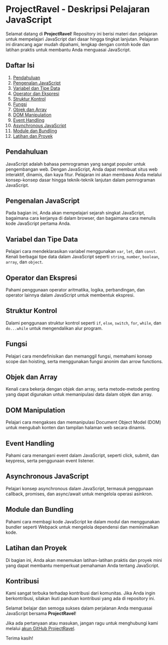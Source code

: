 # ProjectRavel - Deskripsi Pelajaran JavaScript

Selamat datang di **ProjectRavel**! Repository ini berisi materi dan pelajaran untuk mempelajari JavaScript dari dasar hingga tingkat lanjutan. Pelajaran ini dirancang agar mudah dipahami, lengkap dengan contoh kode dan latihan praktis untuk membantu Anda menguasai JavaScript.

## Daftar Isi

1. [Pendahuluan](#pendahuluan)
2. [Pengenalan JavaScript](#pengenalan-javascript)
3. [Variabel dan Tipe Data](#variabel-dan-tipe-data)
4. [Operator dan Ekspresi](#operator-dan-ekspresi)
5. [Struktur Kontrol](#struktur-kontrol)
6. [Fungsi](#fungsi)
7. [Objek dan Array](#objek-dan-array)
8. [DOM Manipulation](#dom-manipulation)
9. [Event Handling](#event-handling)
10. [Asynchronous JavaScript](#asynchronous-javascript)
11. [Module dan Bundling](#module-dan-bundling)
12. [Latihan dan Proyek](#latihan-dan-proyek)

## Pendahuluan

JavaScript adalah bahasa pemrograman yang sangat populer untuk pengembangan web. Dengan JavaScript, Anda dapat membuat situs web interaktif, dinamis, dan kaya fitur. Pelajaran ini akan membawa Anda melalui konsep-konsep dasar hingga teknik-teknik lanjutan dalam pemrograman JavaScript.

## Pengenalan JavaScript

Pada bagian ini, Anda akan mempelajari sejarah singkat JavaScript, bagaimana cara kerjanya di dalam browser, dan bagaimana cara menulis kode JavaScript pertama Anda.

## Variabel dan Tipe Data

Pelajari cara mendeklarasikan variabel menggunakan `var`, `let`, dan `const`. Kenali berbagai tipe data dalam JavaScript seperti `string`, `number`, `boolean`, `array`, dan `object`.

## Operator dan Ekspresi

Pahami penggunaan operator aritmatika, logika, perbandingan, dan operator lainnya dalam JavaScript untuk membentuk ekspresi.

## Struktur Kontrol

Dalami penggunaan struktur kontrol seperti `if`, `else`, `switch`, `for`, `while`, dan `do...while` untuk mengendalikan alur program.

## Fungsi

Pelajari cara mendefinisikan dan memanggil fungsi, memahami konsep scope dan hoisting, serta menggunakan fungsi anonim dan arrow functions.

## Objek dan Array

Kenali cara bekerja dengan objek dan array, serta metode-metode penting yang dapat digunakan untuk memanipulasi data dalam objek dan array.

## DOM Manipulation

Pelajari cara mengakses dan memanipulasi Document Object Model (DOM) untuk mengubah konten dan tampilan halaman web secara dinamis.

## Event Handling

Pahami cara menangani event dalam JavaScript, seperti click, submit, dan keypress, serta penggunaan event listener.

## Asynchronous JavaScript

Pelajari konsep asynchronous dalam JavaScript, termasuk penggunaan callback, promises, dan async/await untuk mengelola operasi asinkron.

## Module dan Bundling

Pahami cara membagi kode JavaScript ke dalam modul dan menggunakan bundler seperti Webpack untuk mengelola dependensi dan meminimalkan kode.

## Latihan dan Proyek

Di bagian ini, Anda akan menemukan latihan-latihan praktis dan proyek mini yang dapat membantu memperkuat pemahaman Anda tentang JavaScript.

## Kontribusi

Kami sangat terbuka terhadap kontribusi dari komunitas. Jika Anda ingin berkontribusi, silakan ikuti panduan kontribusi yang ada di repository ini.


Selamat belajar dan semoga sukses dalam perjalanan Anda menguasai JavaScript bersama **ProjectRavel**!

Jika ada pertanyaan atau masukan, jangan ragu untuk menghubungi kami melalui [akun GitHub ProjectRavel](https://github.com/ProjectRavel).

Terima kasih!

